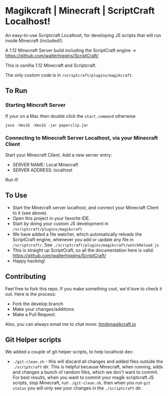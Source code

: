 # Magikcraft | Minecraft | ScriptCraft Localhost!

An easy-to-use Scriptcraft Localhost, for developing JS scripts that will run inside Minecraft (included!).

A 1.12 Minecraft Server build including the ScriptCraft engine -> https://github.com/walterhiggins/ScriptCraft/

This is vanillia 1.12 Minecraft and Scriptcraft.

The only custom code is in `/scriptcraft/plugins/magikcraft`.

## To Run

### Starting Mincraft Server

If your on a Mac then double click the `start.command` otherwise
```
java -Xms1G -Xmx1G -jar paperclip.jar
```

### Connecting to Minecraft Server Localhost, via your Minecraft Client

Start your Minecraft Client.
Add a new server entry:

* SERVER NAME: Local Minecraft
* SERVER ADDRESS: localhost

Run it!

## To Use

* Start the Minecraft server localhost, and connect your Minecraft Client to it (see above).
* Open this project in your favorite IDE.
* Start by doing your custom JS development in `/scriptcraft/plugins/magikcraft`
* We have added a file watcher, which automatically reloads the ScriptCraft engine, whenever you add or update any file in `/scriptcraft/`. See `./scriptcraft/plugins/magikcraft/watchReload.js`
* This is straight up ScriptCraft, so all the documentation here is valid: https://github.com/walterhiggins/ScriptCraft/
* Happy hacking!

## Contributing

Feel free to fork this repo. If you make something cool, we'd love to check it out. Here is the process:

* Fork the develop branch
* Make your changes/additions
* Make a Pull Request.

Also, you can always email me to chat more: tim@magikcraft.io

## Git Helper scripts

We added a couple of git helper scripts, to help localhost dev:

* `./git-clean.sh` - this will discard all changes and added files outside the `./scriptcraft` dir. This is helpful because Minecraft, when running, adds and changes a bunch of random files, which we don't want to commit. For best results, when you want to commit your magik scriptcraft JS scripts, stop Minecraft, run `./git-clean.sh`, then when you run `git status` you will only see your changes in the `./scriptcraft` dir.